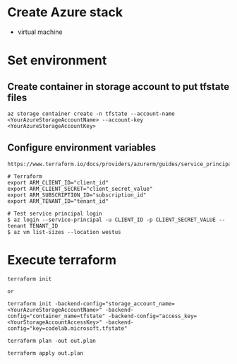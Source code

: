 # Create Azure stack
- virtual machine

# Set environment

## Create container in storage account to put tfstate files
```
az storage container create -n tfstate --account-name <YourAzureStorageAccountName> --account-key <YourAzureStorageAccountKey>
```

## Configure environment variables
```
https://www.terraform.io/docs/providers/azurerm/guides/service_principal_client_secret.html

# Terraform
export ARM_CLIENT_ID="client_id"
export ARM_CLIENT_SECRET="client_secret_value"
export ARM_SUBSCRIPTION_ID="subscription_id"
export ARM_TENANT_ID="tenant_id"

# Test service principal login
$ az login --service-principal -u CLIENT_ID -p CLIENT_SECRET_VALUE --tenant TENANT_ID
$ az vm list-sizes --location westus
```

# Execute terraform
```
terraform init

or

terraform init -backend-config="storage_account_name=<YourAzureStorageAccountName>" -backend-config="container_name=tfstate" -backend-config="access_key=<YourStorageAccountAccessKey>" -backend-config="key=codelab.microsoft.tfstate"

terraform plan -out out.plan

terraform apply out.plan
```
